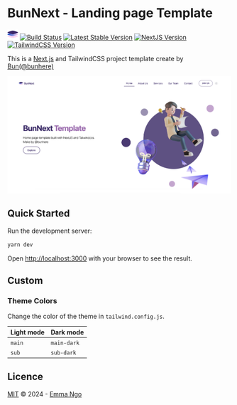 # BunNext - Landing page Template

<p>
<img src="./public/logo.png" width="24" height="24" alt="BunNext Template">
<a href="#"><img src="https://img.shields.io/badge/BunNext-A367B1.svg?logo=logo.svg" alt="Build Status"></a>
<a href="#"><img src="https://img.shields.io/badge/Version-1.0.0-yellow" alt="Latest Stable Version"></a>
<a href="#"><img src="https://img.shields.io/badge/NextJS->14-black?logo=next.js" alt="NextJS Version"></a>
<a href="#"><img src="https://img.shields.io/badge/TailwindCss-^3.3.0-blue?logo=tailwindcss" alt="TailwindCSS Version"></a>
</p>

This is a [Next.js](https://nextjs.org/) and TailwindCSS project template create by [Bun(@bunhere)](https://bunhere.com/)

![BunNext Landing page Template](./public/images/banner.png)

## Quick Started

Run the development server:

```bash
yarn dev
```

Open [http://localhost:3000](http://localhost:3000) with your browser to see the result.

## Custom

### Theme Colors

Change the color of the theme in `tailwind.config.js`.

Light mode | Dark mode
-----------|-----------
`main`     | `main-dark`
`sub`      | `sub-dark`

## Licence

[MIT](https://github.com/bunheree/bunnext-template/blob/main/LICENSE) © 2024 - [Emma Ngo](https://bunhere.com/about)
